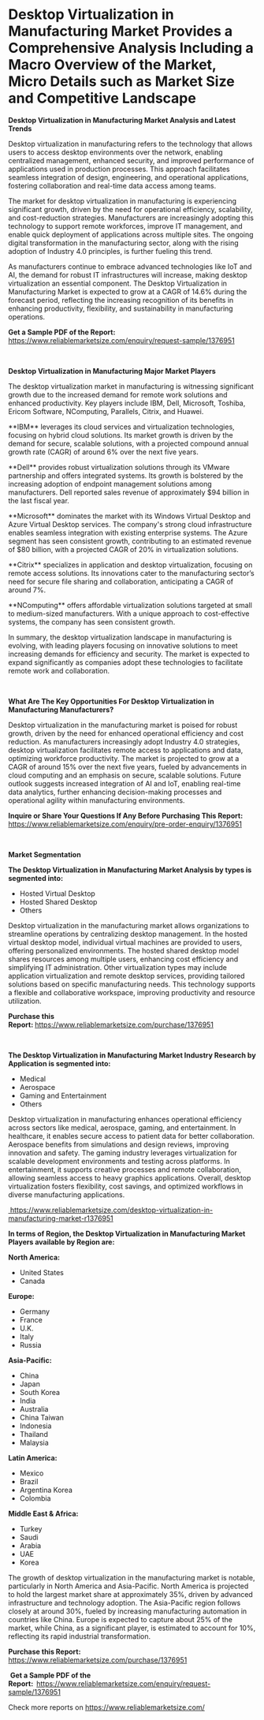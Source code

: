 <p><h1>Desktop Virtualization in Manufacturing Market Provides a Comprehensive Analysis Including a Macro Overview of the Market, Micro Details such as Market Size and Competitive Landscape</h1></p><p><strong>Desktop Virtualization in Manufacturing Market Analysis and Latest Trends</strong></p>
<p><p>Desktop virtualization in manufacturing refers to the technology that allows users to access desktop environments over the network, enabling centralized management, enhanced security, and improved performance of applications used in production processes. This approach facilitates seamless integration of design, engineering, and operational applications, fostering collaboration and real-time data access among teams.</p><p>The market for desktop virtualization in manufacturing is experiencing significant growth, driven by the need for operational efficiency, scalability, and cost-reduction strategies. Manufacturers are increasingly adopting this technology to support remote workforces, improve IT management, and enable quick deployment of applications across multiple sites. The ongoing digital transformation in the manufacturing sector, along with the rising adoption of Industry 4.0 principles, is further fueling this trend.</p><p>As manufacturers continue to embrace advanced technologies like IoT and AI, the demand for robust IT infrastructures will increase, making desktop virtualization an essential component. The Desktop Virtualization in Manufacturing Market is expected to grow at a CAGR of 14.6% during the forecast period, reflecting the increasing recognition of its benefits in enhancing productivity, flexibility, and sustainability in manufacturing operations.</p></p>
<p><strong>Get a Sample PDF of the Report:&nbsp;</strong> <a href="https://www.reliablemarketsize.com/enquiry/request-sample/1376951?utm_campaign=1949&utm_medium=2&utm_source=Github&utm_content=ia&utm_term=13012025&utm_id=desktop-virtualization-in-manufacturing">https://www.reliablemarketsize.com/enquiry/request-sample/1376951</a></p>
<p>&nbsp;</p>
<p><strong>Desktop Virtualization in Manufacturing Major Market Players</strong></p>
<p><p>The desktop virtualization market in manufacturing is witnessing significant growth due to the increased demand for remote work solutions and enhanced productivity. Key players include IBM, Dell, Microsoft, Toshiba, Ericom Software, NComputing, Parallels, Citrix, and Huawei.</p><p>**IBM** leverages its cloud services and virtualization technologies, focusing on hybrid cloud solutions. Its market growth is driven by the demand for secure, scalable solutions, with a projected compound annual growth rate (CAGR) of around 6% over the next five years. </p><p>**Dell** provides robust virtualization solutions through its VMware partnership and offers integrated systems. Its growth is bolstered by the increasing adoption of endpoint management solutions among manufacturers. Dell reported sales revenue of approximately $94 billion in the last fiscal year.</p><p>**Microsoft** dominates the market with its Windows Virtual Desktop and Azure Virtual Desktop services. The company's strong cloud infrastructure enables seamless integration with existing enterprise systems. The Azure segment has seen consistent growth, contributing to an estimated revenue of $80 billion, with a projected CAGR of 20% in virtualization solutions.</p><p>**Citrix** specializes in application and desktop virtualization, focusing on remote access solutions. Its innovations cater to the manufacturing sector’s need for secure file sharing and collaboration, anticipating a CAGR of around 7%.</p><p>**NComputing** offers affordable virtualization solutions targeted at small to medium-sized manufacturers. With a unique approach to cost-effective systems, the company has seen consistent growth.</p><p>In summary, the desktop virtualization landscape in manufacturing is evolving, with leading players focusing on innovative solutions to meet increasing demands for efficiency and security. The market is expected to expand significantly as companies adopt these technologies to facilitate remote work and collaboration.</p></p>
<p>&nbsp;</p>
<p><strong>What Are The Key Opportunities For Desktop Virtualization in Manufacturing Manufacturers?</strong></p>
<p><p>Desktop virtualization in the manufacturing market is poised for robust growth, driven by the need for enhanced operational efficiency and cost reduction. As manufacturers increasingly adopt Industry 4.0 strategies, desktop virtualization facilitates remote access to applications and data, optimizing workforce productivity. The market is projected to grow at a CAGR of around 15% over the next five years, fueled by advancements in cloud computing and an emphasis on secure, scalable solutions. Future outlook suggests increased integration of AI and IoT, enabling real-time data analytics, further enhancing decision-making processes and operational agility within manufacturing environments.</p></p>
<p><strong>Inquire or Share Your Questions If Any Before Purchasing This Report:</strong> <a href="https://www.reliablemarketsize.com/enquiry/pre-order-enquiry/1376951?utm_campaign=1949&utm_medium=2&utm_source=Github&utm_content=ia&utm_term=13012025&utm_id=desktop-virtualization-in-manufacturing">https://www.reliablemarketsize.com/enquiry/pre-order-enquiry/1376951</a></p>
<p>&nbsp;</p>
<p><strong>Market Segmentation</strong></p>
<p><strong>The Desktop Virtualization in Manufacturing Market Analysis by types is segmented into:</strong></p>
<p><ul><li>Hosted Virtual Desktop</li><li>Hosted Shared Desktop</li><li>Others</li></ul></p>
<p><p>Desktop virtualization in the manufacturing market allows organizations to streamline operations by centralizing desktop management. In the hosted virtual desktop model, individual virtual machines are provided to users, offering personalized environments. The hosted shared desktop model shares resources among multiple users, enhancing cost efficiency and simplifying IT administration. Other virtualization types may include application virtualization and remote desktop services, providing tailored solutions based on specific manufacturing needs. This technology supports a flexible and collaborative workspace, improving productivity and resource utilization.</p></p>
<p><strong>Purchase this Report:&nbsp;</strong><a href="https://www.reliablemarketsize.com/purchase/1376951?utm_campaign=1949&utm_medium=2&utm_source=Github&utm_content=ia&utm_term=13012025&utm_id=desktop-virtualization-in-manufacturing">https://www.reliablemarketsize.com/purchase/1376951</a></p>
<p>&nbsp;</p>
<p><strong>The Desktop Virtualization in Manufacturing Market Industry Research by Application is segmented into:</strong></p>
<p><ul><li>Medical</li><li>Aerospace</li><li>Gaming and Entertainment</li><li>Others</li></ul></p>
<p><p>Desktop virtualization in manufacturing enhances operational efficiency across sectors like medical, aerospace, gaming, and entertainment. In healthcare, it enables secure access to patient data for better collaboration. Aerospace benefits from simulations and design reviews, improving innovation and safety. The gaming industry leverages virtualization for scalable development environments and testing across platforms. In entertainment, it supports creative processes and remote collaboration, allowing seamless access to heavy graphics applications. Overall, desktop virtualization fosters flexibility, cost savings, and optimized workflows in diverse manufacturing applications.</p></p>
<p><a href="https://www.reliablemarketsize.com/desktop-virtualization-in-manufacturing-market-r1376951?utm_campaign=1949&utm_medium=2&utm_source=Github&utm_content=ia&utm_term=13012025&utm_id=desktop-virtualization-in-manufacturing">&nbsp;https://www.reliablemarketsize.com/desktop-virtualization-in-manufacturing-market-r1376951</a></p>
<p><strong>In terms of Region, the Desktop Virtualization in Manufacturing Market Players available by Region are:</strong></p>
<p>
    <p> <strong> North America: </strong>
        <ul>
            <li>United States</li>
            <li>Canada</li>
        </ul>
        </p> 
    <p> <strong> Europe: </strong>
        <ul>
            <li>Germany</li>
            <li>France</li>
            <li>U.K.</li>
            <li>Italy</li>
            <li>Russia</li>
        </ul>
        </p> 
    <p> <strong> Asia-Pacific: </strong>
        <ul>
            <li>China</li>
            <li>Japan</li>
            <li>South Korea</li>
            <li>India</li>
            <li>Australia</li>
            <li>China Taiwan</li>
            <li>Indonesia</li>
            <li>Thailand</li>
            <li>Malaysia</li>
        </ul>
        </p> 
    <p> <strong> Latin America: </strong>
        <ul>
            <li>Mexico</li>
            <li>Brazil</li>
            <li>Argentina Korea</li>
            <li>Colombia</li>
        </ul>
        </p> 
    <p> <strong> Middle East & Africa: </strong>
        <ul>
            <li>Turkey</li>
            <li>Saudi</li>
            <li>Arabia</li>
            <li>UAE</li>
            <li>Korea</li>
        </ul>
    </p>
    </p>
<p><p>The growth of desktop virtualization in the manufacturing market is notable, particularly in North America and Asia-Pacific. North America is projected to hold the largest market share at approximately 35%, driven by advanced infrastructure and technology adoption. The Asia-Pacific region follows closely at around 30%, fueled by increasing manufacturing automation in countries like China. Europe is expected to capture about 25% of the market, while China, as a significant player, is estimated to account for 10%, reflecting its rapid industrial transformation.</p></p>
<p><strong>Purchase this Report: </strong><a href="https://www.reliablemarketsize.com/purchase/1376951?utm_campaign=1949&utm_medium=2&utm_source=Github&utm_content=ia&utm_term=13012025&utm_id=desktop-virtualization-in-manufacturing">https://www.reliablemarketsize.com/purchase/1376951</a></p>
<p>&nbsp;<strong>Get a Sample PDF of the Report:&nbsp;&nbsp;</strong><a href="https://www.reliablemarketsize.com/enquiry/request-sample/1376951?utm_campaign=1949&utm_medium=2&utm_source=Github&utm_content=ia&utm_term=13012025&utm_id=desktop-virtualization-in-manufacturing">https://www.reliablemarketsize.com/enquiry/request-sample/1376951</a></p>
<p><strong></strong></p>
<p>Check more reports on <a href="https://www.reliablemarketsize.com/?utm_campaign=1949&utm_medium=2&utm_source=Github&utm_content=ia&utm_term=13012025&utm_id=desktop-virtualization-in-manufacturing">https://www.reliablemarketsize.com/</a></p>